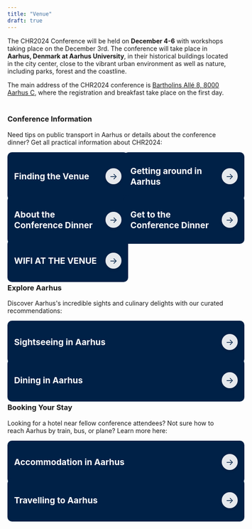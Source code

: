 ```yaml
---
title: "Venue"
draft: true
---
```


<!--html settings for banner-->
<style>
/* define banner for about page */
.banner-grid {
    display: grid;
    grid-template-columns: repeat(auto-fit, minmax(250px, 1fr));
    gap: 20px;
    padding: 0px;
}

/* special case for 4 elements - 2x2 */
.banner-grid.four-items {
    grid-template-columns: repeat(2, 1fr);
}

/* special case for 6 elements - 3x3 */
.banner-grid.six-items {
    grid-template-columns: repeat(3, 1fr);
}

.banner {
    background-color: #002147;
    color: white;
    padding: 15px;  /* minimal padding */
    border-radius: 10px;
    display: flex;
    flex-direction: row; /* row to place arrow beside text */
    align-items: center;
    justify-content: space-between; /* space between text and arrow */
    text-decoration: none;
    transition: all 0.3s ease;
    height: 100%;  /* controlled height */
    width: 100%; /* fixed width for consistency */
    text-decoration: none !important;
}

.banner h2 {
    font-size: 1.2rem;
    margin: 0;
    color: white;
    text-align: left; /* align text to left for better flow */
}

.banner .arrow {
    margin-left: 10px;
    width: 36px;
    height: 36px;
    border-radius: 50%;
    background-color: rgba(255, 255, 255, 0.9);
    color: #002147;
    display: flex;
    justify-content: center;
    align-items: center;
    font-size: 1.2rem;
    transition: all 0.3s ease;
    box-shadow: 0 2px 6px rgba(0,0,0,0.1);
}

.banner:hover {
    background-color: #4b0033;
}

.banner:hover .arrow {
    background-color: white;
    color: #4b0033;
}

@media (max-width: 480px) {a
    .banner h2 {
        font-size: 1rem;
    }

    .banner .arrow {
        width: 28px;
        height: 28px;
    }

/* ensure banners - whether four-item or not, is a list on mobile */
    .banner-grid {
    display: grid;
    grid-template-columns: repeat(auto-fit, minmax(250px, 1fr));
    gap: 20px;
    padding: 0px;
}

.banner-grid.four-items {
    grid-template-columns: repeat(auto-fit, minmax(250px, 1fr));
}
}
</style>


<!--WRITTEN CONTENT STARTS HERE-->
The CHR2024 Conference will be held on <span style="font-weight: 700;">December 4-6</span> with workshops taking place on the December 3rd. The conference will take place in <span style="font-weight:700;">Aarhus, Denmark at Aarhus University</span>, in their historical buildings located in the city center, close to the vibrant urban environment as well as nature, including parks, forest and the coastline. 

The main address of the CHR2024 conference is [Bartholins Allé 8, 8000 Aarhus C](https://maps.app.goo.gl/9sM2wLpzXuNjrWNr8), where the registration and breakfast take place on the first day.

<div class="space" style="padding-top:1%;"></div>

<h3 style="font-weight:bold;">Conference Information</h3>

Need tips on public transport in Aarhus or details about the conference dinner? Get all practical information about CHR2024: 

<div class="banner-grid four-items">
    <a href="/venue/finding-the-venue" class="banner" aria-label="Press to get an overview of the buildings for CHR2024">
        <h2>Finding the Venue</h2>
        <div class="banner-footer">
            <div class="arrow" aria-hidden="true">→</div>
        </div>
    </a>
    <a href="/venue/getting-around-aarhus" class="banner" aria-label="Press to find out how to get around Aarhus">
        <h2>Getting around in Aarhus</h2>
        <div class="banner-footer">
            <div class="arrow" aria-hidden="true">→</div>
        </div>
    </a>
    <a href="/venue/conference-dinner" class="banner" aria-label="Press to learn more about the Conference Dinner at Restaurant Havnær">
        <h2>About the Conference Dinner</h2>
        <div class="banner-footer">
            <div class="arrow" aria-hidden="true">→</div>
        </div>
    </a>
    <a href="/venue/conference-dinner#conference-dinner-transport" class="banner" aria-label="Press to learn more about how to get to the conference dinner">
        <h2>Get to the Conference Dinner</h2>
        <div class="banner-footer">
            <div class="arrow" aria-hidden="true">→</div>
        </div>
    </a>
    <a href="https://eduroam.au.dk/en/" class="banner" aria-label="Press to learn more about WIFI at the conference venue">
        <h2>WIFI AT THE VENUE</h2>
        <div class="banner-footer">
            <div class="arrow" aria-hidden="true">→</div>
        </div>
    </a>
</div>

<div class="space" style="padding-top:2%;"></div>


<h3 style="font-weight:bold;">Explore Aarhus</h3>

Discover Aarhus's incredible sights and culinary delights with our curated recommendations:

<div class="banner-grid">
    <a href="/venue/sights-in-aarhus" class="banner" aria-label="Press to explore sights and attractions in Aarhus">
        <h2>Sightseeing in Aarhus</h2>
        <div class="banner-footer">
            <div class="arrow" aria-hidden="true">→</div>
        </div>
    </a>
    <a href="/venue/culinary-delights-aarhus" class="banner" aria-label="Press to explore dining options in Aarhus">
        <h2>Dining in Aarhus</h2>
        <div class="banner-footer">
            <div class="arrow" aria-hidden="true">→</div>
        </div>
    </a>
</div>

<div class="space" style="padding-top:2%;"></div>

<h3 style="font-weight:bold;">Booking Your Stay</h3>

Looking for a hotel near fellow conference attendees? Not sure how to reach Aarhus by train, bus, or plane? Learn more here:
<div class="banner-grid">
    <a href="/venue/accomodation-in-aarhus" class="banner" aria-label="Press to view accommodation options in Aarhus">
        <h2>Accommodation in Aarhus</h2>
        <div class="banner-footer">
            <div class="arrow" aria-hidden="true">→</div>
        </div>
    </a>
    <a href="/venue/travelling-to-aarhus" class="banner" aria-label="Press to learn about travel options to Aarhus">
        <h2>Travelling to Aarhus</h2>
        <div class="banner-footer">
            <div class="arrow" aria-hidden="true">→</div>
        </div>
    </a>
</div>

<div class="space" style="padding-top:3%;"></div>